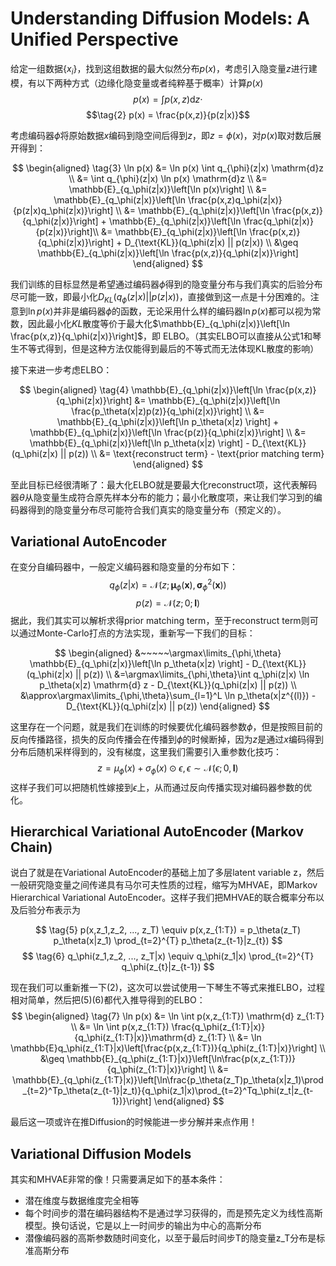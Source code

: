 # Understanding Diffusion Models: A Unified Perspective
给定一组数据$\{x_i\}$，找到这组数据的最大似然分布$p(x)$，考虑引入隐变量$z$进行建模，有以下两种方式（边缘化隐变量或者纯粹基于概率）计算$p(x)$
$$\tag{1} p(x) = \int p(x,z) \mathrm{d}z \cdot$$
$$\tag{2} p(x) = \frac{p(x,z)}{p(z|x)}$$

考虑编码器$\phi$将原始数据$x$编码到隐空间后得到$z$，即$z=\phi(x)$，对$p(x)$取对数后展开得到：

$$
\begin{aligned}
    \tag{3}
    \ln p(x) &= \ln p(x) \int q_{\phi}(z|x) \mathrm{d}z \\
    &= \int q_{\phi}(z|x) \ln p(x) \mathrm{d}z \\
    &= \mathbb{E}_{q_\phi(z|x)}\left[\ln p(x)\right] \\
    &= \mathbb{E}_{q_\phi(z|x)}\left[\ln \frac{p(x,z)q_\phi(z|x)}{p(z|x)q_\phi(z|x)}\right] \\
    &= \mathbb{E}_{q_\phi(z|x)}\left[\ln \frac{p(x,z)}{q_\phi(z|x)}\right] + \mathbb{E}_{q_\phi(z|x)}\left[\ln \frac{q_\phi(z|x)}{p(z|x)}\right]\\
    &= \mathbb{E}_{q_\phi(z|x)}\left[\ln \frac{p(x,z)}{q_\phi(z|x)}\right] + D_{\text{KL}}(q_\phi(z|x) || p(z|x)) \\
    &\geq \mathbb{E}_{q_\phi(z|x)}\left[\ln \frac{p(x,z)}{q_\phi(z|x)}\right]
\end{aligned}
$$

我们训练的目标显然是希望通过编码器$\phi$得到的隐变量分布与我们真实的后验分布尽可能一致，即最小化$D_{KL}(q_\phi(z|x) || p(z|x))$，直接做到这一点是十分困难的。注意到$\ln p(x)$并非是编码器$\phi$的函数，无论采用什么样的编码器$\ln p(x)$都可以视为常数，因此最小化$KL$散度等价于最大化$\mathbb{E}_{q_\phi(z|x)}\left[\ln \frac{p(x,z)}{q_\phi(z|x)}\right]$，即 $\mathrm{ELBO}$。（其实$\text{ELBO}$可以直接从公式1和琴生不等式得到，但是这种方法仅能得到最后的不等式而无法体现$\text{KL}$散度的影响）

接下来进一步考虑$\text{ELBO}$：

$$
\begin{aligned}
    \tag{4}
    \mathbb{E}_{q_\phi(z|x)}\left[\ln \frac{p(x,z)}{q_\phi(z|x)}\right] &= \mathbb{E}_{q_\phi(z|x)}\left[\ln \frac{p_\theta(x|z)p(z)}{q_\phi(z|x)}\right] \\
    &= \mathbb{E}_{q_\phi(z|x)}\left[\ln p_\theta(x|z) \right] + \mathbb{E}_{q_\phi(z|x)}\left[\ln \frac{p(z)}{q_\phi(z|x)}\right] \\
    &= \mathbb{E}_{q_\phi(z|x)}\left[\ln p_\theta(x|z) \right] - D_{\text{KL}}(q_\phi(z|x) || p(z)) \\
    &= \text{reconstruct term} - \text{prior matching term}
\end{aligned}
$$

至此目标已经很清晰了：最大化$\text{ELBO}$就是要最大化$\text{reconstruct}$项，这代表解码器$\theta$从隐变量生成符合原先样本分布的能力；最小化散度项，来让我们学习到的编码器得到的隐变量分布尽可能符合我们真实的隐变量分布（预定义的）。

## Variational AutoEncoder

在变分自编码器中，一般定义编码器和隐变量的分布如下：
$$
q_\phi(z|x) = \mathcal{N}(z;\mathbf{\mu}_\phi(\mathbf{x}),\mathbf{\sigma}_\phi^2(\mathbf{x}))$$
$$
p(z) = \mathcal{N}(z;0;\mathbf{I})
$$
据此，我们其实可以解析求得$\text{prior matching term}$，至于$\text{reconstruct term}$则可以通过$\text{Monte-Carlo}$打点的方法实现，重新写一下我们的目标：

$$
\begin{aligned}
&~~~~~\argmax\limits_{\phi,\theta} \mathbb{E}_{q_\phi(z|x)}\left[\ln p_\theta(x|z) \right] - D_{\text{KL}}(q_\phi(z|x) || p(z)) \\
&=\argmax\limits_{\phi,\theta}\int q_\phi(z|x) \ln p_\theta(x|z) \mathrm{d} z - D_{\text{KL}}(q_\phi(z|x) || p(z)) \\
&\approx\argmax\limits_{\phi,\theta}\sum_{l=1}^L \ln p_\theta(x|z^{(l)}) - D_{\text{KL}}(q_\phi(z|x) || p(z))
\end{aligned}
$$

这里存在一个问题，就是我们在训练的时候要优化编码器参数$\phi$，但是按照目前的反向传播路径，损失的反向传播会在传播到$\phi$的时候断掉，因为$z$是通过$x$编码得到分布后随机采样得到的，没有梯度，这里我们需要引入重参数化技巧：
$$
z = \mu_\phi(x) + \sigma_\phi(x) \odot\epsilon, \epsilon \sim \mathcal{N}(\epsilon;0,\mathbf{I})
$$
这样子我们可以把随机性嫁接到$\epsilon$上，从而通过反向传播实现对编码器参数的优化。

## Hierarchical Variational AutoEncoder (Markov Chain)

说白了就是在$\text{Variational AutoEncoder}$的基础上加了多层$\text{latent variable z}$，然后一般研究隐变量之间传递具有马尔可夫性质的过程，缩写为$\text{MHVAE}$，即$\text{Markov Hierarchical Variational AutoEncoder}$。这样子我们把$\text{MHVAE}$的联合概率分布以及后验分布表示为

$$
\tag{5}
p(x,z_1,z_2, ..., z_T) \equiv p(x,z_{1:T}) = p_\theta(z_T) p_\theta(x|z_1) \prod_{t=2}^{T} p_\theta(z_{t-1}|z_{t})
$$
$$
\tag{6}
q_\phi(z_1,z_2, ..., z_T|x) \equiv q_\phi(z_1|x) \prod_{t=2}^{T} q_\phi(z_{t}|z_{t-1})
$$

现在我们可以重新推一下(2)，这次可以尝试使用一下琴生不等式来推$\text{ELBO}$，过程相对简单，然后把(5)(6)都代入推导得到的$\text{ELBO}$：
$$
\begin{aligned}
\tag{7}
\ln p(x) &= \ln \int p(x,z_{1:T}) \mathrm{d} z_{1:T} \\
&= \ln \int p(x,z_{1:T}) \frac{q_\phi(z_{1:T}|x)}{q_\phi(z_{1:T}|x)}\mathrm{d} z_{1:T} \\
&= \ln \mathbb{E}q_\phi(z_{1:T}|x)\left[\frac{p(x,z_{1:T})}{q_\phi(z_{1:T}|x)}\right] \\
&\geq \mathbb{E}_{q_\phi(z_{1:T}|x)}\left[\ln\frac{p(x,z_{1:T})}{q_\phi(z_{1:T}|x)}\right] \\
&= \mathbb{E}_{q_\phi(z_{1:T}|x)}\left[\ln\frac{p_\theta(z_T)p_\theta(x|z_1)\prod_{t=2}^Tp_\theta(z_{t-1}|z_t)}{q_\phi(z_1|x)\prod_{t=2}^Tq_\phi(z_t|z_{t-1})}\right]
\end{aligned}
$$

最后这一项或许在推Diffusion的时候能进一步分解并来点作用！

## Variational Diffusion Models

其实和MHVAE非常的像！只需要满足如下的基本条件：

- 潜在维度与数据维度完全相等
- 每个时间步的潜在编码器结构不是通过学习获得的，而是预先定义为线性高斯模型。换句话说，它是以上一时间步的输出为中心的高斯分布
- 潜像编码器的高斯参数随时间变化，以至于最后时间步T的隐变量z_T分布是标准高斯分布